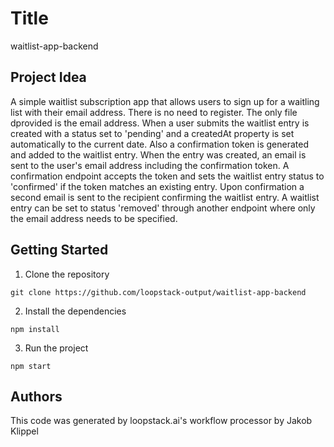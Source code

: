 # Title
waitlist-app-backend

## Project Idea
A simple waitlist subscription app that allows users to sign up for a waitling list with their email address. There is no need to register. The only file dprovided is the email address. When a user submits the waitlist entry is created with a status set to 'pending' and a createdAt property is set automatically to the current date. Also a confirmation token is generated and added to the waitlist entry. When the entry was created, an email is sent to the user's email address including the confirmation token. A confirmation endpoint accepts the token and sets the waitlist entry status to 'confirmed' if the token matches an existing entry. Upon confirmation a second email is sent to the recipient confirming the waitlist entry. A waitlist entry can be set to status 'removed' through another endpoint where only the email address needs to be specified.

## Getting Started
1. Clone the repository
```
git clone https://github.com/loopstack-output/waitlist-app-backend
```
2. Install the dependencies
```
npm install
```
3. Run the project
```
npm start
```

## Authors
This code was generated by loopstack.ai's workflow processor by Jakob Klippel